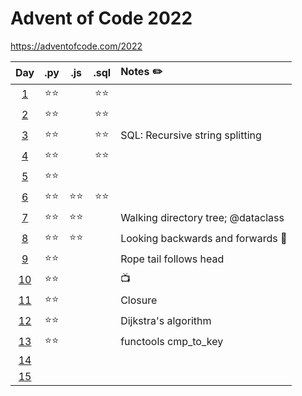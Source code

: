 # Advent of Code 2022
https://adventofcode.com/2022

|Day|.py|.js|.sql|Notes ✏️|
|:--:|:--:|:--:|:--:|:---|
|[1](./01%20Calorie%20Counting/)|⭐⭐||⭐⭐||
|[2](./02%20Rock%20Paper%20Scissors/)|⭐⭐||⭐⭐||
|[3](./03%20Rucksack%20Reorganization/)|⭐⭐||⭐⭐|SQL: Recursive string splitting|
|[4](./04%20Camp%20Cleanup)|⭐⭐||⭐⭐||
|[5](./05%20Supply%20Stacks/)|⭐⭐||||
|[6](./06%20Tuning%20Trouble/)|⭐⭐|⭐⭐|⭐⭐||
|[7](./07%20No%20Space%20Left%20On%20Device/)|⭐⭐|⭐⭐||Walking directory tree; @dataclass|
|[8](./08%20Treetop%20Tree%20House/)|⭐⭐|⭐⭐||Looking backwards and forwards 🌳|
|[9](./09%20Rope%20Bridge/)|⭐⭐|||Rope tail follows head|
|[10](./10%20Cathode-Ray%20Tube/)|⭐⭐|||📺|
|[11](./11%20Monkey%20in%20the%20Middle/)|⭐⭐|||Closure|
|[12](./12%20Hill%20Climbing%20Algorithm/)|⭐⭐|||Dijkstra's algorithm|
|[13](./13%20Distress%20Signal/)|⭐⭐|||functools cmp_to_key|
|[14](.)|||||
|[15](.)|||||